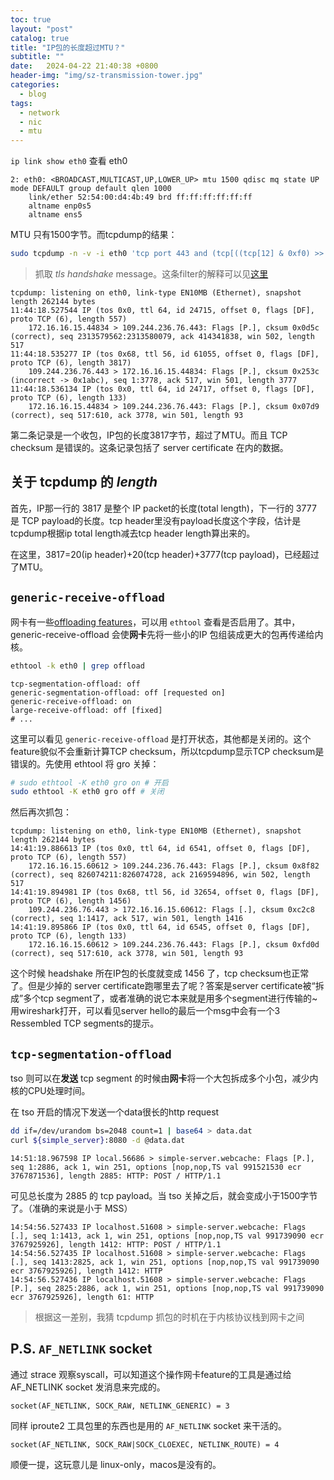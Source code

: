 ```yaml
---
toc: true
layout: "post"
catalog: true
title: "IP包的长度超过MTU？"
subtitle: ""
date:   2024-04-22 21:40:38 +0800
header-img: "img/sz-transmission-tower.jpg"
categories:
  - blog
tags:
  - network
  - nic
  - mtu 
---
```



`ip link show eth0` 查看 eth0 

```
2: eth0: <BROADCAST,MULTICAST,UP,LOWER_UP> mtu 1500 qdisc mq state UP mode DEFAULT group default qlen 1000
    link/ether 52:54:00:d4:4b:49 brd ff:ff:ff:ff:ff:ff
    altname enp0s5
    altname ens5
```

MTU 只有1500字节。而tcpdump的结果：

```bash
sudo tcpdump -n -v -i eth0 'tcp port 443 and (tcp[((tcp[12] & 0xf0) >> 2)] = 0x16)'
```

> 抓取 _tls handshake_ message。这条filter的解释可以见[这里](https://stackoverflow.com/a/39644735/8706476)

```
tcpdump: listening on eth0, link-type EN10MB (Ethernet), snapshot length 262144 bytes
11:44:18.527544 IP (tos 0x0, ttl 64, id 24715, offset 0, flags [DF], proto TCP (6), length 557)
    172.16.16.15.44834 > 109.244.236.76.443: Flags [P.], cksum 0x0d5c (correct), seq 2313579562:2313580079, ack 414341838, win 502, length 517
11:44:18.535277 IP (tos 0x68, ttl 56, id 61055, offset 0, flags [DF], proto TCP (6), length 3817)
    109.244.236.76.443 > 172.16.16.15.44834: Flags [P.], cksum 0x253c (incorrect -> 0x1abc), seq 1:3778, ack 517, win 501, length 3777
11:44:18.536134 IP (tos 0x0, ttl 64, id 24717, offset 0, flags [DF], proto TCP (6), length 133)
    172.16.16.15.44834 > 109.244.236.76.443: Flags [P.], cksum 0x07d9 (correct), seq 517:610, ack 3778, win 501, length 93
```

第二条记录是一个收包，IP包的长度3817字节，超过了MTU。而且 TCP checksum 是错误的。这条记录包括了 server certificate 在内的数据。

## 关于 tcpdump 的 _length_

首先，IP那一行的 3817 是整个 IP packet的长度(total length)，下一行的 3777 是 TCP payload的长度。tcp header里没有payload长度这个字段，估计是tcpdump根据ip total length减去tcp header length算出来的。

在这里，3817=20(ip header)+20(tcp header)+3777(tcp payload)，已经超过了MTU。

## `generic-receive-offload`

网卡有一些[offloading features](https://docs.kernel.org/networking/segmentation-offloads.html)，可以用 `ethtool` 查看是否启用了。其中，generic-receive-offload 会使**网卡**先将一些小的IP 包组装成更大的包再传递给内核。

```bash
ethtool -k eth0 | grep offload
```

```
tcp-segmentation-offload: off
generic-segmentation-offload: off [requested on]
generic-receive-offload: on
large-receive-offload: off [fixed]
# ...
```

这里可以看见 `generic-receive-offload` 是打开状态，其他都是关闭的。这个feature貌似不会重新计算TCP checksum，所以tcpdump显示TCP checksum是错误的。先使用 ethtool 将 gro 关掉：

```bash
# sudo ethtool -K eth0 gro on # 开启
sudo ethtool -K eth0 gro off # 关闭
```

然后再次抓包：

```
tcpdump: listening on eth0, link-type EN10MB (Ethernet), snapshot length 262144 bytes
14:41:19.886613 IP (tos 0x0, ttl 64, id 6541, offset 0, flags [DF], proto TCP (6), length 557)
    172.16.16.15.60612 > 109.244.236.76.443: Flags [P.], cksum 0x8f82 (correct), seq 826074211:826074728, ack 2169594896, win 502, length 517
14:41:19.894981 IP (tos 0x68, ttl 56, id 32654, offset 0, flags [DF], proto TCP (6), length 1456)
    109.244.236.76.443 > 172.16.16.15.60612: Flags [.], cksum 0xc2c8 (correct), seq 1:1417, ack 517, win 501, length 1416
14:41:19.895866 IP (tos 0x0, ttl 64, id 6545, offset 0, flags [DF], proto TCP (6), length 133)
    172.16.16.15.60612 > 109.244.236.76.443: Flags [P.], cksum 0xfd0d (correct), seq 517:610, ack 3778, win 501, length 93
```

这个时候 headshake 所在IP包的长度就变成 1456 了，tcp checksum也正常了。但是少掉的 server certificate跑哪里去了呢？答案是server certificate被“拆成”多个tcp segment了，或者准确的说它本来就是用多个segment进行传输的~用wireshark打开，可以看见server hello的最后一个msg中会有一个3 Ressembled TCP segments的提示。

## `tcp-segmentation-offload`

tso 则可以在**发送** tcp segment 的时候由**网卡**将一个大包拆成多个小包，减少内核的CPU处理时间。

在 tso 开启的情况下发送一个data很长的http request

```bash
dd if=/dev/urandom bs=2048 count=1 | base64 > data.dat
curl ${simple_server}:8080 -d @data.dat
```

```
14:51:18.967598 IP local.56686 > simple-server.webcache: Flags [P.], seq 1:2886, ack 1, win 251, options [nop,nop,TS val 991521530 ecr 3767871536], length 2885: HTTP: POST / HTTP/1.1
```

可见总长度为 2885 的 tcp payload。当 tso 关掉之后，就会变成小于1500字节了。（准确的来说是小于 MSS）

```
14:54:56.527433 IP localhost.51608 > simple-server.webcache: Flags [.], seq 1:1413, ack 1, win 251, options [nop,nop,TS val 991739090 ecr 3767925926], length 1412: HTTP: POST / HTTP/1.1
14:54:56.527435 IP localhost.51608 > simple-server.webcache: Flags [.], seq 1413:2825, ack 1, win 251, options [nop,nop,TS val 991739090 ecr 3767925926], length 1412: HTTP
14:54:56.527436 IP localhost.51608 > simple-server.webcache: Flags [P.], seq 2825:2886, ack 1, win 251, options [nop,nop,TS val 991739090 ecr 3767925926], length 61: HTTP
```

> 根据这一差别，我猜 tcpdump 抓包的时机在于内核协议栈到网卡之间


## P.S. `AF_NETLINK` socket

通过 strace 观察syscall，可以知道这个操作网卡feature的工具是通过给 AF_NETLINK socket 发消息来完成的。

```
socket(AF_NETLINK, SOCK_RAW, NETLINK_GENERIC) = 3
```

同样 iproute2 工具包里的东西也是用的 `AF_NETLINK` socket 来干活的。

```
socket(AF_NETLINK, SOCK_RAW|SOCK_CLOEXEC, NETLINK_ROUTE) = 4
```

顺便一提，这玩意儿是 linux-only，macos是没有的。

